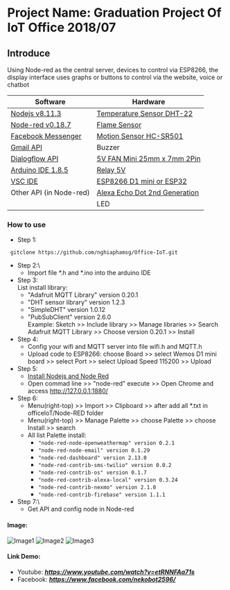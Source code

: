 # Project Name: Graduation Project Of IoT Office 2018/07

## Introduce
Using Node-red as the central server, devices to control via ESP8266, the display interface uses graphs or buttons to control via the website, voice or chatbot


| Software  | Hardware |
| ------------- | ------------- |
| [Nodejs v8.11.3](https://nodejs.org/ca/blog/release/v8.11.3/)  | [Temperature Sensor DHT-22](https://www.amazon.com/Gowoops-Temperature-Humidity-Measurement-Raspberry/dp/B073F472JL/ref=sr_1_1?dchild=1&keywords=DHT+22&qid=1586924499&sr=8-1)  |
| [Node-red v0.18.7](https://nodered.org/blog/2018/01/31/version-0-18-released)  | [Flame Sensor](https://www.amazon.com/Aexit-Channel-Infrared-Sensor-3c8ca3caf6d478a51084214b125c7b2e/dp/B0838KWRX3/ref=sr_1_2?dchild=1&keywords=flame+sensor+4+pin&qid=1586924402&sr=8-2)  |
| [Facebook Messenger](https://developers.facebook.com/)  |  [Motion Sensor HC-SR501](https://www.amazon.com/DIYmall-HC-SR501-Motion-Infrared-Arduino/dp/B012ZZ4LPM/ref=redir_mobile_desktop?ie=UTF8&aaxitk=mbUZ9--Wt3UyMEO-QMcruQ&hsa_cr_id=4829276140601&ref_=sb_s_sparkle) |
| [Gmail API](https://developers.google.com/gmail/api)  |  Buzzer |
| [Dialogflow API](https://dialogflow.com/)   | [5V FAN Mini 25mm x 7mm 2Pin](https://www.amazon.com/Pieces-mini-micro-brushless-cooling/dp/B07TPGRL77/ref=sr_1_fkmr0_1?dchild=1&keywords=5v+fan+mini+25mm+x+7mm+2+pin&qid=1586926167&sr=8-1-fkmr0) |
| [Arduino IDE 1.8.5](https://www.arduino.cc/en/main/software)  |  [Relay 5V](https://www.amazon.com/SunFounder-Channel-Optocoupler-Expansion-Raspberry/dp/B00E0NTPP4/ref=sr_1_2?dchild=1&keywords=Relay+5V&qid=1586926003&sr=8-2)  |
| [VSC IDE](https://code.visualstudio.com/) |  [ESP8266 D1 mini or ESP32](https://www.amazon.com/ESP8266-ESP-12E-ESP-12S-Authenticity-Guaranteed/dp/B086L5MJ7X/ref=sr_1_2?dchild=1&keywords=ESP8266+D1+mini&qid=1586924617&s=electronics&sr=1-2)  |
| Other API (in Node-red) |  [Alexa Echo Dot 2nd Generation](https://www.amazon.com/Amazon-Echo-Dot-Portable-Bluetooth-Speaker-with-Alexa-White/dp/B015TJD0Y4)  |
| | LED |

### How to use
* Step 1:
 ```shell
  gitclone https://github.com/nghiaphamsg/Office-IoT.git
 ```
* Step 2:\
  - Import file *.h and *.ino into the arduino IDE
* Step 3:\
  List install library: 
    - "Adafruit MQTT Library" version 0.20.1
    - "DHT sensor library" version 1.2.3
    - "SimpleDHT" version 1.0.12
    - "PubSubClient" version 2.6.0\
Example: Sketch >> Include library >> Manage libraries >> Search Adafruit MQTT Library >> Choose version 0.20.1 >> Install
* Step 4:
  - Config your wifi and MQTT server into file wifi.h and MQTT.h
  - Upload code to ESP8266: choose Board >> select Wemos D1 mini board >> select Port >> select Upload Speed 115200 >> Upload 
* Step 5:
  - [Install Nodejs and Node Red](https://nodered.org/docs/getting-started/windows)
  - Open commad line >> "node-red" execute >> Open Chrome and access http://127.0.0.1:1880/
* Step 6:
  - Menu(right-top) >> Import >> Clipboard >> after add all *.txt in officeIoT/Node-RED folder 
  - Menu(right-top) >> Manage Palette >> choose Palette >> choose Install >> search 
  - All list Palette install:
    - `"node-red-node-openweathermap" version 0.2.1`
    - `"node-red-node-email" version 0.1.29`
    - `"node-red-dashboard" version 2.13.0`
    - `"node-red-contrib-sms-twilio" version 0.0.2`
    - `"node-red-contrib-os" version 0.1.7`
    - `"node-red-contrib-alexa-local" version 0.3.24`
    - `"node-red-contrib-nexmo" version 2.1.0`
    - `"node-red-contrib-firebase" version 1.1.1`
* Step 7:\
  - Get API and config node in Node-red
#### Image:
![Image1](https://user-images.githubusercontent.com/32474027/54192325-06054700-44fb-11e9-929f-c74dc70b60f7.jpg)
![Image2](https://user-images.githubusercontent.com/32474027/54192359-1f0df800-44fb-11e9-9977-f7f4a09a8257.jpg)
![Image3](https://user-images.githubusercontent.com/32474027/54192515-7a3fea80-44fb-11e9-81ed-a329b7887c06.png)
#### Link Demo:
  - Youtube: ***https://www.youtube.com/watch?v=etRNNFAa71s***
  - Facebook: ***https://www.facebook.com/nekobot2596/***


